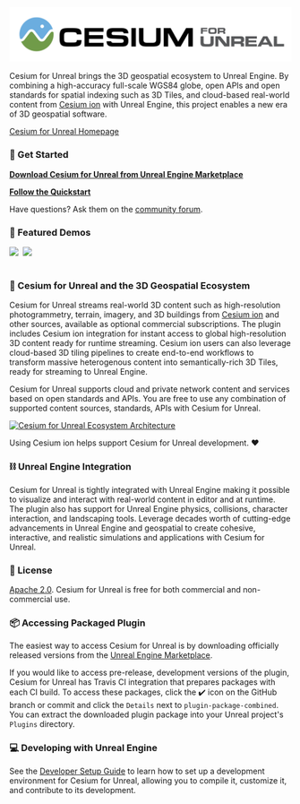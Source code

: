 [![Cesium for Unreal Logo](Content/Cesium-for-Unreal-Logo-WhiteBGH.jpg)](https://cesium.com/unreal-marketplace?utm_source=cesium-unreal&utm_medium=github&utm_campaign=unreal)

Cesium for Unreal brings the 3D geospatial ecosystem to Unreal Engine. By combining a high-accuracy full-scale WGS84 globe, open APIs and open standards for spatial indexing such as 3D Tiles, and cloud-based real-world content from [Cesium ion](https://cesium.com/cesium-ion) with Unreal Engine, this project enables a new era of 3D geospatial software.

[Cesium for Unreal Homepage](https://cesium.com/cesium-for-unreal?utm_source=github&utm_medium=github&utm_campaign=unreal)

### :rocket: Get Started

**[Download Cesium for Unreal from Unreal Engine Marketplace](https://cesium.com/unreal-marketplace?utm_source=cesium-unreal&utm_medium=github&utm_campaign=unreal)**

**[Follow the Quickstart](https://cesium.com/docs/tutorials/cesium-unreal-quickstart/)**

Have questions? Ask them on the [community forum](https://community.cesium.com).

### :clap: Featured Demos

<p>
<a href="https://github.com/CesiumGS/cesium-unreal-samples"><img src="https://images.prismic.io/cesium/bfa9f768-26eb-4a6f-a427-8e9cecbe16b1_melbourne.jpg" width="48%" /></a>&nbsp;
<a href="https://www.unrealengine.com/en-US/industry/project-anywhere"><img src="https://cesium.com/blog/images/2020/11-30/Project-Anywhere-3.jpg" width="48%" /></a>&nbsp;
<br/>
<br/>
</p>

### :house_with_garden: Cesium for Unreal and the 3D Geospatial Ecosystem

Cesium for Unreal streams real-world 3D content such as high-resolution photogrammetry, terrain, imagery, and 3D buildings from [Cesium ion](https://cesium.com/cesium-ion) and other sources, available as optional commercial subscriptions. The plugin includes Cesium ion integration for instant access to global high-resolution 3D content ready for runtime streaming. Cesium ion users can also leverage cloud-based 3D tiling pipelines to create end-to-end workflows to transform massive heterogenous content into semantically-rich 3D Tiles, ready for streaming to Unreal Engine.

Cesium for Unreal supports cloud and private network content and services based on open standards and APIs. You are free to use any combination of supported content sources, standards, APIs with Cesium for Unreal.

[![Cesium for Unreal Ecosystem Architecture](https://prismic-io.s3.amazonaws.com/cesium/b1505fbc-5769-4032-9233-364a4f52acf6_unreal-pipeline-ice-blue-background.png)](https://cesium.com/cesium-for-unreal?utm_source=cesium-unreal&utm_medium=github&utm_campaign=unreal)

Using Cesium ion helps support Cesium for Unreal development. :heart:

### :chains: Unreal Engine Integration

Cesium for Unreal is tightly integrated with Unreal Engine making it possible to visualize and interact with real-world content in editor and at runtime. The plugin also has support for Unreal Engine physics, collisions, character interaction, and landscaping tools. Leverage decades worth of cutting-edge advancements in Unreal Engine and geospatial to create cohesive, interactive, and realistic simulations and applications with Cesium for Unreal.

### :green_book: License

[Apache 2.0](http://www.apache.org/licenses/LICENSE-2.0.html). Cesium for Unreal is free for both commercial and non-commercial use.

### :package: Accessing Packaged Plugin

The easiest way to access Cesium for Unreal is by downloading officially released versions from the [Unreal Engine Marketplace](https://cesium.com/unreal-marketplace?utm_source=cesium-unreal&utm_medium=github&utm_campaign=unreal).

If you would like to access pre-release, development versions of the plugin, Cesium for Unreal has Travis CI integration that prepares packages with each CI build. To access these packages, click the ✔️ icon on the GitHub branch or commit and click the `Details` next to `plugin-package-combined`. You can extract the downloaded plugin package into your Unreal project's `Plugins` directory.

### :computer: Developing with Unreal Engine

See the [Developer Setup Guide](developer-setup.md) to learn how to set up a development environment for Cesium for Unreal, allowing you to compile it, customize it, and contribute to its development.

<!-- #### :hammer_and_wrench: Compiling Cesium for Unreal

The following steps detail how to build the plugin and use it as part of your projects. You can also compile Cesium for Unreal as part of the [`cesium-unreal-samples`](https://github.com/CesiumGS/cesium-unreal-samples.git).

Cesium for Unreal depends on Cesium's high-precision geospatial C++ library - [Cesium Native](https://github.com/CesiumGS/cesium-native), which is included as a submodule.

1. Clone the repository using `git clone --recursive git@github.com:CesiumGS/cesium-unreal.git`.
2. From the `cesium-unreal/extern` directory, run the following commands to build `cesium-native`.

    ```cmd
    cmake -B build -S . -G "Visual Studio 15 2017 Win64" # Optionally use "Visual Studio 16 2019"
    cmake --build build --config Debug --target install # Optional, recommended for debugging
    cmake --build build --config Release --target install # Can optionally compile with --config RelWithDebInfo or MinSizeRel.
    ```

3. Point your Unreal Engine Project to the `CesiumForUnreal.uplugin` file to load the plugin into Unreal Engine. -->
